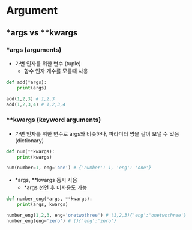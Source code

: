 # Argument

## *args vs **kwargs

### *args (arguments)

- 가변 인자를 위한 변수 (tuple)
  - 함수 인자 개수를 모를때 사용

```python
def add(*args):
    print(args)

add(1,2,3) # 1,2,3
add(1,2,3,4) # 1,2,3,4
```

### **kwargs (keyword arguments)

- 가변 인자를 위한 변수로 args와 비슷하나, 파라미터 명을 같이 보낼 수 있음 (dictionary)

```python
def num(**kwargs):
    print(kwargs)

num(number=1, eng='one') # {'number': 1, 'eng': 'one'}
```

- *args, **kwargs 동시 사용
  - *args 선언 후 미사용도 가능

```python
def number_eng(*args, **kwargs):
    print(args, kwargs)

number_eng(1,2,3, eng='onetwothree') # (1,2,3){'eng':'onetwothree'}
number_eng(eng='zero') # (){'eng':'zero'}
```
